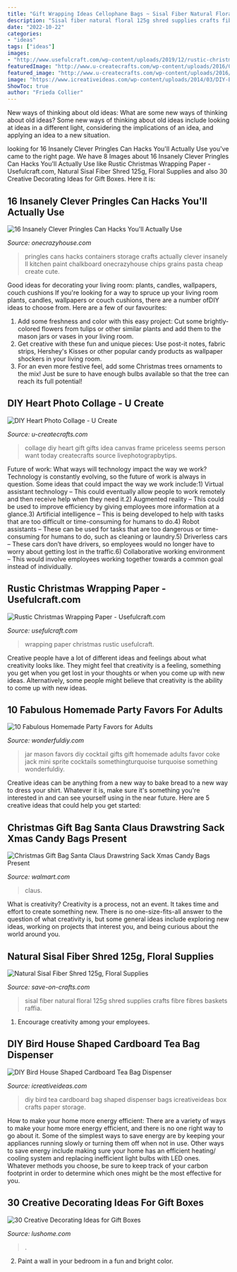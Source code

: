 ```yaml
---
title: "Gift Wrapping Ideas Cellophane Bags ~ Sisal Fiber Natural Floral 125g Shred Supplies Crafts Fibre Fibres Baskets Raffia"
description: "Sisal fiber natural floral 125g shred supplies crafts fibre fibres baskets raffia"
date: "2022-10-22"
categories:
- "ideas"
tags: ["ideas"]
images:
- "http://www.usefulcraft.com/wp-content/uploads/2019/12/rustic-christmas-wrapping-paper-4.jpg"
featuredImage: "http://www.u-createcrafts.com/wp-content/uploads/2016/03/Heart-Canvas-Collage-Tutorial-1.jpg"
featured_image: "http://www.u-createcrafts.com/wp-content/uploads/2016/03/Heart-Canvas-Collage-Tutorial-1.jpg"
image: "https://www.icreativeideas.com/wp-content/uploads/2014/03/DIY-Bird-House-Shaped-Cardboard-Tea-Bag-Dispenser-1.jpg"
ShowToc: true
author: "Frieda Collier"
---
```



New ways of thinking about old ideas: What are some new ways of thinking about old ideas?
Some new ways of thinking about old ideas include looking at ideas in a different light, considering the implications of an idea, and applying an idea to a new situation.

	

		
looking for 16 Insanely Clever Pringles Can Hacks You&#039;ll Actually Use you've came to the right page. We have 8 Images about 16 Insanely Clever Pringles Can Hacks You&#039;ll Actually Use like Rustic Christmas Wrapping Paper - Usefulcraft.com, Natural Sisal Fiber Shred 125g, Floral Supplies and also 30 Creative Decorating Ideas for Gift Boxes. Here it is:
		
    
## 16 Insanely Clever Pringles Can Hacks You&#039;ll Actually Use

<img loading=lazy src="https://cdn.onecrazyhouse.com/wp-content/uploads/2017/01/kitchen-storage-containers.jpg" onerror="this.onerror=null;this.src='https://tse4.mm.bing.net/th?id=OIP.6tFHibl0hz8nIFDkPnxr1AHaLG&amp;pid=15.1';" alt="16 Insanely Clever Pringles Can Hacks You&#039;ll Actually Use">

_Source: onecrazyhouse.com_

>pringles cans hacks containers storage crafts actually clever insanely ll kitchen paint chalkboard onecrazyhouse chips grains pasta cheap create cute. 

	

Good ideas for decorating your living room: plants, candles, wallpapers, couch cushions
If you're looking for a way to spruce up your living room plants, candles, wallpapers or couch cushions, there are a number ofDIY ideas to choose from. Here are a few of our favourites: 
1. Add some freshness and color with this easy project: Cut some brightly-colored flowers from tulips or other similar plants and add them to the mason jars or vases in your living room. 
2. Get creative with these fun and unique pieces: Use post-it notes, fabric strips, Hershey's Kisses or other popular candy products as wallpaper shockers in your living room. 
3. For an even more festive feel, add some Christmas trees ornaments to the mix! Just be sure to have enough bulbs available so that the tree can reach its full potential!

    
## DIY Heart Photo Collage - U Create

<img loading=lazy src="http://www.u-createcrafts.com/wp-content/uploads/2016/03/Heart-Canvas-Collage-Tutorial-1.jpg" onerror="this.onerror=null;this.src='https://tse2.mm.bing.net/th?id=OIP.m7lDrP13zengvJzbSzxaIQHaNc&amp;pid=15.1';" alt="DIY Heart Photo Collage - U Create">

_Source: u-createcrafts.com_

>collage diy heart gift gifts idea canvas frame priceless seems person want today createcrafts source livephotograpbytips. 

	

Future of work: What ways will technology impact the way we work?
Technology is constantly evolving, so the future of work is always in question. Some ideas that could impact the way we work include:1) Virtual assistant technology – This could eventually allow people to work remotely and then receive help when they need it.2) Augmented reality – This could be used to improve efficiency by giving employees more information at a glance.3) Artificial intelligence – This is being developed to help with tasks that are too difficult or time-consuming for humans to do.4) Robot assistants – These can be used for tasks that are too dangerous or time- consuming for humans to do, such as cleaning or laundry.5) Driverless cars – These cars don’t have drivers, so employees would no longer have to worry about getting lost in the traffic.6) Collaborative working environment – This would involve employees working together towards a common goal instead of individually.

    
## Rustic Christmas Wrapping Paper - Usefulcraft.com

<img loading=lazy src="http://www.usefulcraft.com/wp-content/uploads/2019/12/rustic-christmas-wrapping-paper-4.jpg" onerror="this.onerror=null;this.src='https://tse4.mm.bing.net/th?id=OIP.09qwOzzNejcvZ5YyfT5wBAHaLH&amp;pid=15.1';" alt="Rustic Christmas Wrapping Paper - Usefulcraft.com">

_Source: usefulcraft.com_

>wrapping paper christmas rustic usefulcraft. 

	

Creative people have a lot of different ideas and feelings about what creativity looks like. They might feel that creativity is a feeling, something you get when you get lost in your thoughts or when you come up with new ideas. Alternatively, some people might believe that creativity is the ability to come up with new ideas.

    
## 10 Fabulous Homemade Party Favors For Adults

<img loading=lazy src="https://cdn.wonderfuldiy.com/wp-content/uploads/2016/01/mason-jar-cocktail-favors.jpg" onerror="this.onerror=null;this.src='https://tse3.mm.bing.net/th?id=OIP.mcxaSoSNCW5QuEcd7AqN-QHaLH&amp;pid=15.1';" alt="10 Fabulous Homemade Party Favors for Adults">

_Source: wonderfuldiy.com_

>jar mason favors diy cocktail gifts gift homemade adults favor coke jack mini sprite cocktails somethingturquoise turquoise something wonderfuldiy. 

	

Creative ideas can be anything from a new way to bake bread to a new way to dress your shirt. Whatever it is, make sure it's something you're interested in and can see yourself using in the near future. Here are 5 creative ideas that could help you get started: 

    
## Christmas Gift Bag Santa Claus Drawstring Sack Xmas Candy Bags Present

<img loading=lazy src="https://i5.walmartimages.com/asr/adb9c693-07eb-4239-bbf0-8d31ffc3cc43_1.7ee05eb799e523f25ef0d796f7c98046.jpeg" onerror="this.onerror=null;this.src='https://tse1.mm.bing.net/th?id=OIP.VnnX8vIRfGZl7WuPx56IeQHaHa&amp;pid=15.1';" alt="Christmas Gift Bag Santa Claus Drawstring Sack Xmas Candy Bags Present">

_Source: walmart.com_

>claus. 

	

What is creativity?
Creativity is a process, not an event. It takes time and effort to create something new. There is no one-size-fits-all answer to the question of what creativity is, but some general ideas include exploring new ideas, working on projects that interest you, and being curious about the world around you.

    
## Natural Sisal Fiber Shred 125g, Floral Supplies

<img loading=lazy src="https://d28xhcgddm1buq.cloudfront.net/product-images/sisal-fiber-125g-natural-1.jpg" onerror="this.onerror=null;this.src='https://tse2.mm.bing.net/th?id=OIP.BzsQZBbcoeygnPTRyHjRyAHaLH&amp;pid=15.1';" alt="Natural Sisal Fiber Shred 125g, Floral Supplies">

_Source: save-on-crafts.com_

>sisal fiber natural floral 125g shred supplies crafts fibre fibres baskets raffia. 

	

1. Encourage creativity among your employees.

    
## DIY Bird House Shaped Cardboard Tea Bag Dispenser

<img loading=lazy src="https://www.icreativeideas.com/wp-content/uploads/2014/03/DIY-Bird-House-Shaped-Cardboard-Tea-Bag-Dispenser-1.jpg" onerror="this.onerror=null;this.src='https://tse4.mm.bing.net/th?id=OIP.8LrwHu8pYUIfidE3TKeDCgHaHa&amp;pid=15.1';" alt="DIY Bird House Shaped Cardboard Tea Bag Dispenser">

_Source: icreativeideas.com_

>diy bird tea cardboard bag shaped dispenser bags icreativeideas box crafts paper storage. 

	

How to make your home more energy efficient:
There are a variety of ways to make your home more energy efficient, and there is no one right way to go about it. Some of the simplest ways to save energy are by keeping your appliances running slowly or turning them off when not in use. Other ways to save energy include making sure your home has an efficient heating/ cooling system and replacing inefficient light bulbs with LED ones. Whatever methods you choose, be sure to keep track of your carbon footprint in order to determine which ones might be the most effective for you.

    
## 30 Creative Decorating Ideas For Gift Boxes

<img loading=lazy src="https://www.lushome.com/wp-content/uploads/2013/01/gift-boxes-decorations-craft-ideas-11.jpg" onerror="this.onerror=null;this.src='https://tse4.mm.bing.net/th?id=OIP.ua4gqrCs86ukGoWRgifQ-gHaHz&amp;pid=15.1';" alt="30 Creative Decorating Ideas for Gift Boxes">

_Source: lushome.com_

>. 

	

2. Paint a wall in your bedroom in a fun and bright color.

